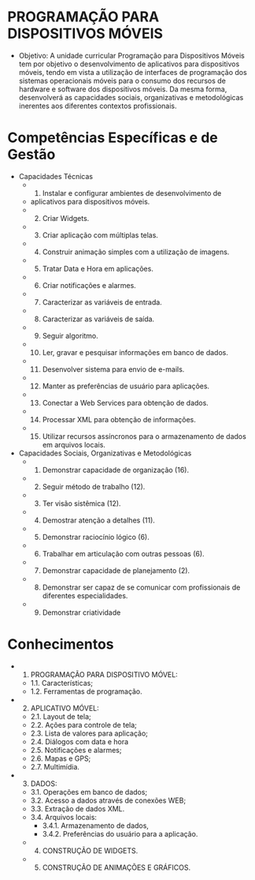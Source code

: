 # PROGRAMAÇÃO PARA DISPOSITIVOS MÓVEIS
- Objetivo: A unidade curricular Programação para Dispositivos Móveis tem por objetivo o desenvolvimento de aplicativos para dispositivos móveis, tendo em vista a utilização de interfaces de programação dos sistemas operacionais móveis para o consumo dos recursos de hardware e software
dos dispositivos móveis. Da mesma forma, desenvolverá as capacidades sociais, organizativas e metodológicas inerentes aos diferentes contextos profissionais.

# Competências Específicas e de Gestão
- Capacidades Técnicas
	- 1. Instalar e configurar ambientes de desenvolvimento de
	- aplicativos para dispositivos móveis.
	- 2. Criar Widgets.
	- 3. Criar aplicação com múltiplas telas.
	- 4. Construir animação simples com a utilização de imagens.
	- 5. Tratar Data e Hora em aplicações.
	- 6. Criar notificações e alarmes.
	- 7. Caracterizar as variáveis de entrada.
	- 8. Caracterizar as variáveis de saída.
	- 9. Seguir algoritmo.
	- 10. Ler, gravar e pesquisar informações em banco de dados.
	- 11. Desenvolver sistema para envio de e-mails.
	- 12. Manter as preferências de usuário para aplicações.
	- 13. Conectar a Web Services para obtenção de dados.
	- 14. Processar XML para obtenção de informações.
	- 15. Utilizar recursos assíncronos para o armazenamento de dados em arquivos locais.
- Capacidades Sociais, Organizativas e Metodológicas
	- 1. Demonstrar capacidade de organização (16).
	- 2. Seguir método de trabalho (12).
	- 3. Ter visão sistêmica (12).
	- 4. Demostrar atenção a detalhes (11).
	- 5. Demonstrar raciocínio lógico (6).
	- 6. Trabalhar em articulação com outras pessoas (6).
	- 7. Demonstrar capacidade de planejamento (2).
	- 8. Demonstrar ser capaz de se comunicar com profissionais de diferentes especialidades.
	- 9. Demonstrar criatividade

# Conhecimentos
- 1. PROGRAMAÇÃO PARA DISPOSITIVO MÓVEL:
	- 1.1. Características;
	- 1.2. Ferramentas de programação.
- 2. APLICATIVO MÓVEL:
	- 2.1. Layout de tela;
	- 2.2. Ações para controle de tela;
	- 2.3. Lista de valores para aplicação;
	- 2.4. Diálogos com data e hora
	- 2.5. Notificações e alarmes;
	- 2.6. Mapas e GPS;
	- 2.7. Multimídia.
- 3. DADOS:
	- 3.1. Operações em banco de dados;
	- 3.2. Acesso a dados através de conexões WEB;
	- 3.3. Extração de dados XML.
	- 3.4. Arquivos locais:
		- 3.4.1. Armazenamento de dados,
		- 3.4.2. Preferências do usuário para a aplicação.
	- 4. CONSTRUÇÃO DE WIDGETS.
	- 5. CONSTRUÇÃO DE ANIMAÇÕES E GRÁFICOS.